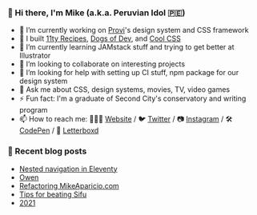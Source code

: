 ### 👋 Hi there, I'm Mike (a.k.a. Peruvian Idol 🇵🇪)

- 🔭 I’m currently working on [Provi](https://provi.com)'s design system and CSS framework
- 🔨 I built [11ty Recipes](https://11ty.recipes), [Dogs of Dev](https://dogsof.dev), and [Cool CSS](https://coolcss.dev)
- 🌱 I’m currently learning JAMstack stuff and trying to get better at Illustrator
- 👯 I’m looking to collaborate on interesting projects
- 🤔 I’m looking for help with setting up CI stuff, npm package for our design system
- 💬 Ask me about CSS, design systems, movies, TV, video games
- ⚡ Fun fact: I'm a graduate of Second City's conservatory and writing program
- 📫 How to reach me: 👨🏻‍💻 [Website](https://mikeaparicio.com) / 🐦 [Twitter](https://twitter.com/peruvianidol) / 📷 [Instagram](https://instagram.com/peruvianidol) / 🛠 [CodePen](https://codepen.io/peruvianidol) / 🍿 [Letterboxd](https://letterboxd.com/peruvianidol)

### 🚨 Recent blog posts
<!-- BLOG-POST-LIST:START -->
- [Nested navigation in Eleventy](https://mikeaparicio.com/posts/2022-08-19-nested-navigation-in-eleventy/)
- [Owen](https://mikeaparicio.com/posts/2022-06-08-owen/)
- [Refactoring MikeAparicio.com](https://mikeaparicio.com/posts/2022-05-26-refactoring-mikeaparicio-com/)
- [Tips for beating Sifu](https://mikeaparicio.com/posts/2022-02-21-tips-for-beating-sifu/)
- [2021](https://mikeaparicio.com/posts/2022-01-01-2021/)
<!-- BLOG-POST-LIST:END -->
